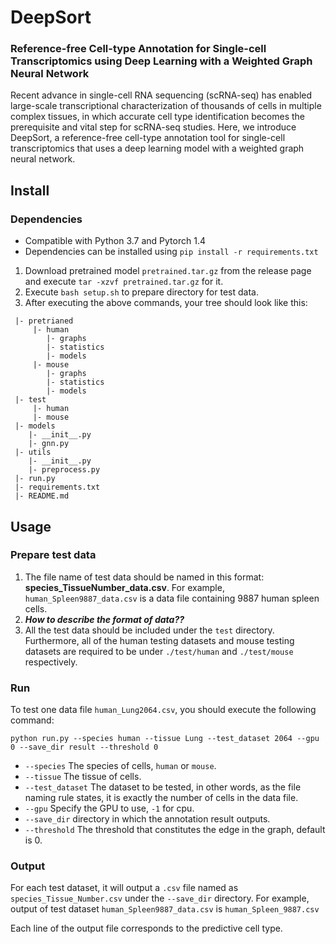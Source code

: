# DeepSort

### Reference-free Cell-type Annotation for Single-cell Transcriptomics using Deep Learning with a Weighted Graph Neural Network
Recent advance in single-cell RNA sequencing (scRNA-seq) has enabled large-scale transcriptional characterization of thousands of cells in multiple complex tissues, in which accurate cell type identification becomes the prerequisite and vital step for scRNA-seq studies. Here, we introduce DeepSort, a reference-free cell-type annotation tool for single-cell transcriptomics that uses a deep learning model with a weighted graph neural network.

## Install
### Dependencies
- Compatible with Python 3.7 and Pytorch 1.4
- Dependencies can be installed using `pip install -r requirements.txt`

1. Download pretrained model `pretrained.tar.gz` from the release page and execute `tar -xzvf pretrained.tar.gz` for it.
2. Execute `bash setup.sh` to prepare directory for test data.
3. After executing the above commands, your tree should look like this:
```
 |- pretrianed
     |- human
        |- graphs
        |- statistics
        |- models
     |- mouse
        |- graphs
        |- statistics
        |- models
 |- test
     |- human
     |- mouse
 |- models
    |- __init__.py
    |- gnn.py
 |- utils
    |- __init__.py
    |- preprocess.py
 |- run.py
 |- requirements.txt
 |- README.md
```

## Usage

### Prepare test data

1. The file name of test data should be named in this format: **species_TissueNumber_data.csv**. For example, `human_Spleen9887_data.csv` is a data file containing 9887 human spleen cells.
2. ***How to describe the format of data??***
3. All the test data should be included under the `test` directory. Furthermore, all of the human testing datasets and mouse testing datasets are required to be under `./test/human` and `./test/mouse` respectively.

### Run

To test one data file `human_Lung2064.csv`, you should execute the following command:
```shell script
python run.py --species human --tissue Lung --test_dataset 2064 --gpu 0 --save_dir result --threshold 0
```
- ``--species`` The species of cells, `human` or `mouse`.
- ``--tissue`` The tissue of cells.
- ``--test_dataset`` The dataset to be tested, in other words, as the file naming rule states, it is exactly the number of cells in the data file.
- ``--gpu`` Specify the GPU to use, `-1` for cpu.
- ``--save_dir`` directory in which the annotation result outputs.
- ``--threshold`` The threshold that constitutes the edge in the graph, default is 0.

### Output
For each test dataset, it will output a `.csv` file named as `species_Tissue_Number.csv` under the `--save_dir` directory. For example, output of test dataset `human_Spleen9887_data.csv` is `human_Spleen_9887.csv`

Each line of the output file corresponds to the predictive cell type.